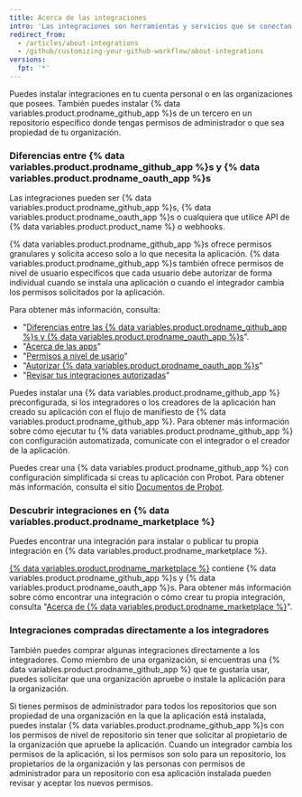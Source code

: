 ```yaml
---
title: Acerca de las integraciones
intro: 'Las integraciones son herramientas y servicios que se conectan con {% data variables.product.product_name %} para complementar y extender tu flujo de trabajo.'
redirect_from:
  - /articles/about-integrations
  - /github/customizing-your-github-workflow/about-integrations
versions:
  fpt: '*'
---
```

Puedes instalar integraciones en tu cuenta personal o en las organizaciones que posees. También puedes instalar {% data variables.product.prodname_github_app %}s de un tercero en un repositorio específico donde tengas permisos de administrador o que sea propiedad de tu organización.

### Diferencias entre {% data variables.product.prodname_github_app %}s y {% data variables.product.prodname_oauth_app %}s

Las integraciones pueden ser {% data variables.product.prodname_github_app %}s, {% data variables.product.prodname_oauth_app %}s o cualquiera que utilice API de {% data variables.product.product_name %} o webhooks.

{% data variables.product.prodname_github_app %}s ofrece permisos granulares y solicita acceso solo a lo que necesita la aplicación. {% data variables.product.prodname_github_app %}s también ofrece permisos de nivel de usuario específicos que cada usuario debe autorizar de forma individual cuando se instala una aplicación o cuando el integrador cambia los permisos solicitados por la aplicación.

Para obtener más información, consulta:
- "[Diferencias entre las {% data variables.product.prodname_github_app %}s y {% data variables.product.prodname_oauth_app %}s](/apps/differences-between-apps/)".
- "[Acerca de las apps](/apps/about-apps/)"
- "[Permisos a nivel de usario](/apps/building-github-apps/identifying-and-authorizing-users-for-github-apps/#user-level-permissions)"
- "[Autorizar {% data variables.product.prodname_oauth_app %}s](/articles/authorizing-oauth-apps/)"
- "[Revisar tus integraciones autorizadas](/articles/reviewing-your-authorized-integrations/)"

Puedes instalar una {% data variables.product.prodname_github_app %} preconfigurada, si los integradores o los creadores de la aplicación han creado su aplicación con el flujo de manifiesto de {% data variables.product.prodname_github_app %}. Para obtener más información sobre cómo ejecutar tu {% data variables.product.prodname_github_app %} con configuración automatizada, comunícate con el integrador o el creador de la aplicación.

Puedes crear una {% data variables.product.prodname_github_app %} con configuración simplificada si creas tu aplicación con Probot. Para obtener más información, consulta el sitio [Documentos de Probot](https://probot.github.io/docs/).

### Descubrir integraciones en {% data variables.product.prodname_marketplace %}

Puedes encontrar una integración para instalar o publicar tu propia integración en {% data variables.product.prodname_marketplace %}.

[{% data variables.product.prodname_marketplace %}](https://github.com/marketplace) contiene {% data variables.product.prodname_github_app %}s y {% data variables.product.prodname_oauth_app %}s. Para obtener más información sobre cómo encontrar una integración o cómo crear tu propia integración, consulta "[Acerca de {% data variables.product.prodname_marketplace %}](/articles/about-github-marketplace)".

### Integraciones compradas directamente a los integradores

También puedes comprar algunas integraciones directamente a los integradores. Como miembro de una organización, si encuentras una {% data variables.product.prodname_github_app %} que te gustaría usar, puedes solicitar que una organización apruebe o instale la aplicación para la organización.

Si tienes permisos de administrador para todos los repositorios que son propiedad de una organización en la que la aplicación está instalada, puedes instalar {% data variables.product.prodname_github_app %}s con los permisos de nivel de repositorio sin tener que solicitar al propietario de la organización que apruebe la aplicación. Cuando un integrador cambia los permisos de la aplicación, si los permisos son solo para un repositorio, los propietarios de la organización y las personas con permisos de administrador para un repositorio con esa aplicación instalada pueden revisar y aceptar los nuevos permisos.
